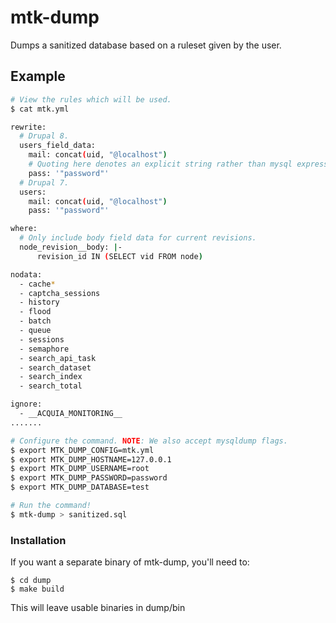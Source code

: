mtk-dump
========

Dumps a sanitized database based on a ruleset given by the user.

## Example

```bash
# View the rules which will be used.
$ cat mtk.yml

rewrite:
  # Drupal 8.
  users_field_data:
    mail: concat(uid, "@localhost")
    # Quoting here denotes an explicit string rather than mysql expression 
    pass: '"password"'
  # Drupal 7.
  users:
    mail: concat(uid, "@localhost")
    pass: '"password"'

where:
  # Only include body field data for current revisions.
  node_revision__body: |-
      revision_id IN (SELECT vid FROM node)

nodata:
  - cache*
  - captcha_sessions
  - history
  - flood
  - batch
  - queue
  - sessions
  - semaphore
  - search_api_task
  - search_dataset
  - search_index
  - search_total

ignore:
  - __ACQUIA_MONITORING__
.......

# Configure the command. NOTE: We also accept mysqldump flags.
$ export MTK_DUMP_CONFIG=mtk.yml
$ export MTK_DUMP_HOSTNAME=127.0.0.1
$ export MTK_DUMP_USERNAME=root
$ export MTK_DUMP_PASSWORD=password
$ export MTK_DUMP_DATABASE=test

# Run the command!
$ mtk-dump > sanitized.sql
```

### Installation

If you want a separate binary of mtk-dump, you'll need to:

```
$ cd dump
$ make build
```

This will leave usable binaries in dump/bin
